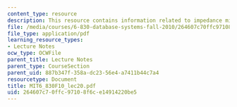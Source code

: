 ```yaml
---
content_type: resource
description: This resource contains information related to impedance mismatch.
file: /media/courses/6-830-database-systems-fall-2010/264607c70ffc97108f6ce14914220be5_MIT6_830F10_lec20.pdf
file_type: application/pdf
learning_resource_types:
- Lecture Notes
ocw_type: OCWFile
parent_title: Lecture Notes
parent_type: CourseSection
parent_uid: 887b347f-358a-dc23-56e4-a7411b44c7a4
resourcetype: Document
title: MIT6_830F10_lec20.pdf
uid: 264607c7-0ffc-9710-8f6c-e14914220be5
---
```

